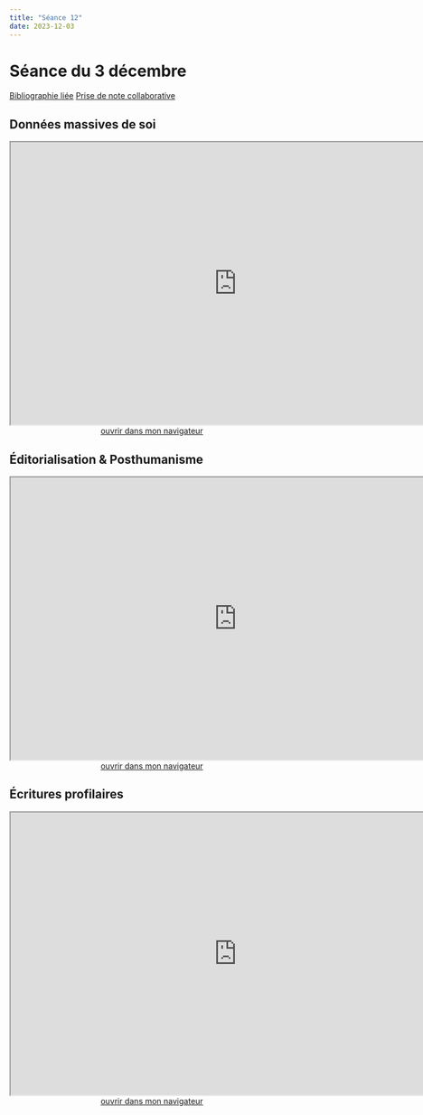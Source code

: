 ```yaml
--- 
title: "Séance 12"
date: 2023-12-03
---
```


# Séance du 3 décembre

[Bibliographie liée](https://www.zotero.org/groups/4276254/fra3825-a2023/collections/NMMMEKGT)
[Prise de note collaborative](https://demo.hedgedoc.org/7uDdH0JGScC2tYyVbEjwXw#)

## Données massives de soi

<iframe src="https://mmellet.github.io/fra3825_2023/slides/Seance-12-1.html" title="description"  height="500" width="800" allowfullscreen="allowfullscreen"></iframe>

<div style="text-align:center">
<a href="https://mmellet.github.io/fra3825_2023/slides/Seance-12-1.html" target="_blank">ouvrir dans mon navigateur</a>
</div>

## Éditorialisation & Posthumanisme

<iframe src="https://mmellet.github.io/fra3825_2023/slides/Seance-12-2.html" title="description" height="500" width="800" ></iframe>

<div style="text-align:center">
<a href="https://mmellet.github.io/fra3825_2023/slides/Seance-12-2.html" target="_blank">ouvrir dans mon navigateur</a>
</div>


## Écritures profilaires

<iframe src="https://mmellet.github.io/fra3825_2023/slides/Seance-12-3.html" title="description" height="500" width="800" ></iframe>

<div style="text-align:center">
<a href="https://mmellet.github.io/fra3825_2023/slides/Seance-12-3.html" target="_blank">ouvrir dans mon navigateur</a>
</div>
